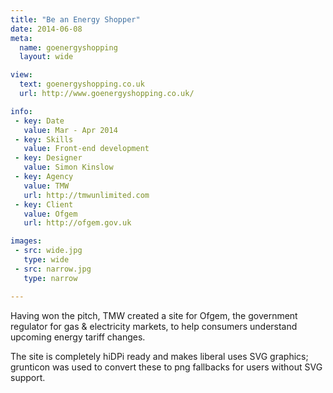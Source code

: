 ```yaml
---
title: "Be an Energy Shopper"
date: 2014-06-08
meta:
  name: goenergyshopping
  layout: wide

view:
  text: goenergyshopping.co.uk
  url: http://www.goenergyshopping.co.uk/

info:
 - key: Date
   value: Mar - Apr 2014
 - key: Skills
   value: Front-end development
 - key: Designer
   value: Simon Kinslow
 - key: Agency
   value: TMW
   url: http://tmwunlimited.com
 - key: Client
   value: Ofgem
   url: http://ofgem.gov.uk

images:
 - src: wide.jpg
   type: wide
 - src: narrow.jpg
   type: narrow

---
```

Having won the pitch, TMW created a site for Ofgem, the government regulator for gas & electricity markets, to help consumers understand upcoming energy tariff changes.

The site is completely hiDPi ready and makes liberal uses SVG graphics; grunticon was used to convert these to png fallbacks for users without SVG support.
